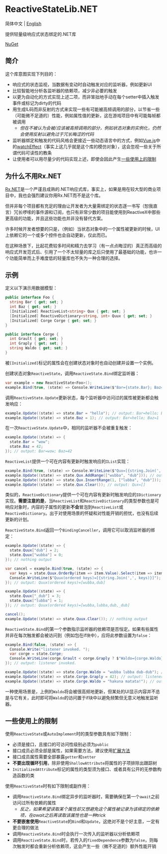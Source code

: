 # ReactiveStateLib.NET
简体中文 | [English](README.md)

提供轻量级响应式状态绑定的.NET库

[NuGet](https://www.nuget.org/packages/ReactiveStateLib.NET)

## 简介
这个库意图实现下列目的：
* 响应式的状态监视，当数据有变动时自动触发对应的监听器，例如更新UI
* 比较智能地分析各监听器的依赖项，减少非必要的触发
* 以更为自动化的方式实现上述二项，而非笨拙地手动在每个setter中插入触发事件或标记为dirty的代码
* 用生成IL码而非反射的方式来实现一些有可能被高频调用的部分，以节省一些（可能微不足道的）性能，例如属性值的更新，这在游戏项目中有可能每帧都被调用
  * *但在不被认为会被/应该被高频调用的部分，例如状态对象的实例化，仍然会使用反射以避免过于冗长晦涩的代码*
* 监听器绑定和触发的代码风格会更接近一些动态语言中的方式，例如[Vue.js](https://cn.vuejs.org/)中的[watchEffect](https://cn.vuejs.org/api/reactivity-core#watcheffect)（事实上这几乎就是这个库的模仿对象），这会忽视一些关于所谓代码可读性的教条
* 让使用者可以用尽量少的代码实现上述，即使会因此产生[一些使用上的限制](#一些使用上的限制)

## 为什么不用Rx.NET
[Rx.NET](https://github.com/dotnet/reactive)是一个严谨且成熟的.NET响应式库，事实上，如果是用在较大型的商业项目中，我也会强烈建议你用Rx.NET而不是这个库。

但并非每个项目都有充足的理由让开发者为大量需绑定的状态逐一书写（恕我直言）冗长啰嗦的事件源和订阅，也只有非常少数的项目能使用到ReactiveX中那些更高级的功能，并且这些功能也并非没有替代方案。

许多时候开发者想要的只是，（例如）当状态对象中的一个属性被更新的时候，UI上依赖它的一个或多个控件也会自动更新，仅此而已。

在这种场景下，比起花费较多时间和精力去学习（有一点点晦涩的）真正而高级的响应式开发范式后、引用了一个不太轻量的库之后只使用了最基础的功能，也许一个功能简单而上手难度低的轻量库也不失为一种合理的选择。

## 示例

定义以下演示用数据模型：
```csharp
public interface Foo {
  string Bar { get; set; }
  int Baz { get; set; }
  [Initialized] ReactiveList<string> Qux { get; set; }
  [Initialized] ReactiveDictionary<string, int> Quux { get; set; }
  [Initialized] Corge Corge { get; set; }
}

public interface Corge {
  int Grault { get; set; }
  int Graply { get; set; }
  string Waldo { get; set; }
}
```
被`[Initialized]`标记的属性会在创建状态对象时也自动创建并设置一个实例。

创建状态对象`ReactiveState`，调用`ReactiveState.Bind`绑定监听器：
```csharp
var example = new ReactiveState<Foo>();
example.Bind(true, (state) => Console.WriteLine($"Bar={state.Bar}; Baz={state.Baz}")); // output: Bar=; Baz=0
```

调用`ReactiveState.Update`更新状态，每个监听器中访问过的属性被更新都会触发响应：
```csharp
example.Update((state) => state.Bar = "hello"); // output: Bar=hello; Baz=0
example.Update((state) => state.Baz = 1); // output: Bar=hello; Baz=1
```

在一次`ReactiveState.Update`中，相同的监听器不会被重复触发：
```csharp
example.Update((state) => {
  state.Bar = "wow";
  state.Baz = 42;
}); // output: Bar=wow; Baz=42
```

`ReactiveList`提供一个可在内容有更新时触发响应的`IList`实现：
```csharp
example.Bind(true, (state) => Console.WriteLine($"Qux=[{string.Join(',', state.Qux)}]")); // output: Qux=[]
example.Update((state) => state.Qux.AddRange(["wubba", "dub"])); // output: Qux=[wubba,dub]
example.Update((state) => state.Qux.InsertRange(1, ["lubba", "dub"])); // output: Qux=[wubba,lubba,dub,dub]
example.Update((state) => state.Qux.Clear()); // output: Qux=[]
```
类似的，`ReactiveDictionary`提供一个可在内容有更新时触发响应的`IDictionary`实现。**需要注意的是**，当`ReactiveList`和`ReactiveDictionary`的类型参数也是可响应对象时，内容的子属性的更新**不会**冒泡到`ReactiveList`或`ReactiveDictionary`。出于对使用场景的怀疑和对性能开销的担忧，也没有后续更新的计划。

`ReactiveState.Bind`返回一个`BindingCanceller`，调用它可以取消监听器的绑定：
```csharp
example.Update((state) => {
  state.Quux["dub"] = 2;
  state.Quux["wubba"] = 0;
}); // nothing output

var cancel = example.Bind(true, (state) => {
  var keys = state.Quux.OrderBy(item => item.Value).Select(item => item.Key);
  Console.WriteLine($"Quux(ordered keys)=[{string.Join(',', keys)}]");
}); // output: Quux(ordered keys)=[wubba,dub]

example.Update((state) => {
  state.Quux["_dub"] = 3;
  state.Quux["lubba"] = 1;
}); // output: Quux(ordered keys)=[wubba,lubba,dub,_dub]

cancel();
example.Update((state) => state.Quux.Clear()); // nothing output
```

`ReactiveState.Bind`的第一个参数指示监听器的依赖项是否恒定。如果有些属性并非在每次触发都会被访问到（例如包在if块中），应将此参数设置为`false`：
```csharp
example.Bind(false, (state) => {
  Console.Write("listener invoked. ");
  var corge = state.Corge;
  Console.WriteLine(corge.Grault < corge.Graply ? $"Waldo={corge.Waldo}" : string.Empty);
}); // output: listener invoked.

example.Update((state) => state.Corge.Waldo = "wubba lubba dub-dub"); // nothing output
example.Update((state) => state.Corge.Graply = 42); // output: listener invoked. Waldo=wubba lubba dub-dub
example.Update((state) => state.Corge.Waldo = "hakuna matata!"); // output: listener invoked. Waldo=hakuna matata!
```
一种使用场景是，上例的`Waldo`将会被很高频地更新，但某处的UI显示内容并不总是与它有关，此时即可将`Waldo`的访问置于if块中以避免频繁但无意义地触发监听器。

## 一些使用上的限制
使用`ReactiveState`或`AutoImplement`时的类型参数具有如下限制：
* 必须是接口，且接口的可访问性级别必须为`public`
* 接口成员必须全部是属性，如果需要方法，建议使用[扩展方法](https://learn.microsoft.com/zh-cn/dotnet/csharp/programming-guide/classes-and-structs/extension-methods)
* 接口成员属性需要全部暴露`getter`和`setter`
* **不要出现循环引用**，除非使用`ShallowAttribute`将属性的子项排除出跟踪树
* `InitializedAttribute`标记的属性的类型须为接口、或者具有公开的无参数构造函数的类

使用`ReactiveState`时有如下限制或副作用：
* 调用`ReactiveState.Bind`绑定异步的监听器时，需要确保在第一个`await`之前访问过所有依赖的属性
  * *反之，如果希望读取某个属性却又想避免这个属性被记录为该绑定的依赖项，在await之后再读取该属性也是一种trick*
* **不要嵌套使用**`ReactiveState`的`Bind`和`Update`，这绝对不是个好主意，一定有更合理的做法
* 调用`ReactiveState.Bind`时会执行一次传入的监听器以分析依赖项
* 调用`ReactiveState.Bind`时，若传入的`fixedDependence`参数为`false`，则每次触发时都会重新分析依赖项，这会产生一些（微不足道的）额外性能开销
